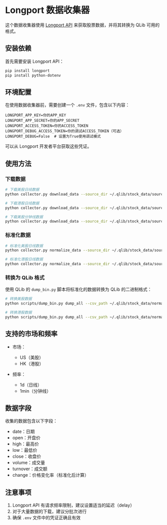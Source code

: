 # Longport 数据收集器

这个数据收集器使用 [Longport API](https://open.longportapp.com/) 来获取股票数据，并将其转换为 QLib 可用的格式。

## 安装依赖

首先需要安装 Longport API：

```bash
pip install longport
pip install python-dotenv
```

## 环境配置

在使用数据收集器前，需要创建一个 `.env` 文件，包含以下内容：

```
LONGPORT_APP_KEY=你的APP_KEY
LONGPORT_APP_SECRET=你的APP_SECRET
LONGPORT_ACCESS_TOKEN=你的ACCESS_TOKEN
LONGPORT_DEBUG_ACCESS_TOKEN=你的调试ACCESS_TOKEN（可选）
LONGPORT_DEBUG=False  # 设置为True使用调试模式
```

可以从 Longport 开发者平台获取这些凭证。

## 使用方法

### 下载数据

```bash
# 下载美股日线数据
python collector.py download_data --source_dir ~/.qlib/stock_data/source/us_data --region US --start 2022-01-01 --end 2022-12-31 --delay 0.5 --interval 1d

# 下载港股日线数据
python collector.py download_data --source_dir ~/.qlib/stock_data/source/hk_data --region HK --start 2022-01-01 --end 2022-12-31 --delay 0.5 --interval 1d

# 下载美股分钟线数据
python collector.py download_data --source_dir ~/.qlib/stock_data/source/us_data_1min --region US --start 2022-01-01 --end 2022-01-07 --delay 0.5 --interval 1min
```

### 标准化数据

```bash
# 标准化美股日线数据
python collector.py normalize_data --source_dir ~/.qlib/stock_data/source/us_data --normalize_dir ~/.qlib/stock_data/normalize/us_data --region US --interval 1d

# 标准化港股日线数据
python collector.py normalize_data --source_dir ~/.qlib/stock_data/source/hk_data --normalize_dir ~/.qlib/stock_data/normalize/hk_data --region HK --interval 1d
```

### 转换为 QLib 格式

使用 QLib 的 `dump_bin.py` 脚本将标准化的数据转换为 QLib 的二进制格式：

```bash
# 转换美股数据
python scripts/dump_bin.py dump_all --csv_path ~/.qlib/stock_data/normalize/us_data --qlib_dir ~/.qlib/qlib_data/us_data --freq day --date_field_name date --symbol_field_name symbol

# 转换港股数据
python scripts/dump_bin.py dump_all --csv_path ~/.qlib/stock_data/normalize/hk_data --qlib_dir ~/.qlib/qlib_data/hk_data --freq day --date_field_name date --symbol_field_name symbol
```

## 支持的市场和频率

- 市场：
  - US（美股）
  - HK（港股）

- 频率：
  - 1d（日线）
  - 1min（分钟线）

## 数据字段

收集的数据包含以下字段：

- date：日期
- open：开盘价
- high：最高价
- low：最低价
- close：收盘价
- volume：成交量
- turnover：成交额
- change：价格变化率（标准化后计算）

## 注意事项

1. Longport API 有请求频率限制，建议设置适当的延迟（delay）
2. 对于大量数据的下载，建议分批次进行
3. 确保 `.env` 文件中的凭证正确且有效
